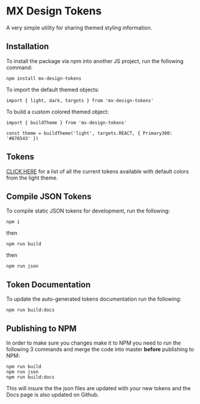 # MX Design Tokens

A very simple utility for sharing themed styling information.

## Installation

To install the package via npm into another JS project, run the following command:

```
npm install mx-design-tokens
```

To import the default themed objects:

```
import { light, dark, targets } from 'mx-design-tokens'
```

To build a custom colored themed object:

```
import { buildTheme } from 'mx-design-tokens'

const theme = buildTheme('light', targets.REACT, { Primary300: '#876543' })
```

## Tokens

[CLICK HERE](docs/tokens.md) for a list of all the current tokens available with default colors from the light theme.

## Compile JSON Tokens

To compile static JSON tokens for development, run the following:

```
npm i
```

then

```
npm run build
```

then

```
npm run json
```

## Token Documentation

To update the auto-generated tokens documentation run the following:

```
npm run build:docs
```

## Publishing to NPM

In order to make sure you changes make it to NPM you need to run the following 3 commands and merge the code into master **before** publishing to NPM:

 ```
 npm run build
 npm run json
 npm run build:docs
 ```
This will insure the the json files are updated with your new tokens and the Docs page is also updated on Github.